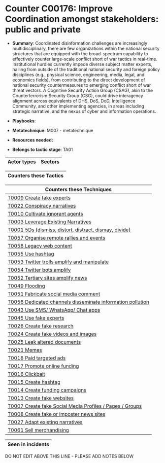 # Counter C00176: Improve Coordination amongst stakeholders: public and private

* **Summary**: Coordinated disinformation challenges are increasingly multidisciplinary, there are few organizations within the national security structures that are equipped with the broad-spectrum capability to effectively counter large-scale conflict short of war tactics in real-time. Institutional hurdles currently impede diverse subject matter experts, hailing from outside of the traditional national security and foreign policy disciplines (e.g., physical science, engineering, media, legal, and economics fields), from contributing to the direct development of national security countermeasures to emerging conflict short of war threat vectors. A Cognitive Security Action Group (CSAG), akin to the Counterterrorism Security Group (CSG), could drive interagency alignment across equivalents of DHS, DoS, DoD, Intelligence Community, and other implementing agencies, in areas including strategic narrative, and the nexus of cyber and information operations. 

* **Playbooks**: 

* **Metatechnique**: M007 - metatechnique

* **Resources needed:** 

* **Belongs to tactic stage**: TA01


| Actor types | Sectors |
| ----------- | ------- |



| Counters these Tactics |
| ---------------------- |



| Counters these Techniques |
| ------------------------- |
| [T0009 Create fake experts](../generated_pages/techniques/T0009.md) |
| [T0022 Conspiracy narratives](../generated_pages/techniques/T0022.md) |
| [T0010 Cultivate ignorant agents](../generated_pages/techniques/T0010.md) |
| [T0003 Leverage Existing Narratives](../generated_pages/techniques/T0003.md) |
| [T0001 5Ds (dismiss, distort, distract, dismay, divide)](../generated_pages/techniques/T0001.md) |
| [T0057 Organise remote rallies and events](../generated_pages/techniques/T0057.md) |
| [T0058 Legacy web content](../generated_pages/techniques/T0058.md) |
| [T0055 Use hashtag](../generated_pages/techniques/T0055.md) |
| [T0053 Twitter trolls amplify and manipulate](../generated_pages/techniques/T0053.md) |
| [T0054 Twitter bots amplify](../generated_pages/techniques/T0054.md) |
| [T0052 Tertiary sites amplify news](../generated_pages/techniques/T0052.md) |
| [T0049 Flooding](../generated_pages/techniques/T0049.md) |
| [T0051 Fabricate social media comment](../generated_pages/techniques/T0051.md) |
| [T0056 Dedicated channels disseminate information pollution](../generated_pages/techniques/T0056.md) |
| [T0043 Use SMS/ WhatsApp/ Chat apps](../generated_pages/techniques/T0043.md) |
| [T0045 Use fake experts](../generated_pages/techniques/T0045.md) |
| [T0026 Create fake research](../generated_pages/techniques/T0026.md) |
| [T0024 Create fake videos and images](../generated_pages/techniques/T0024.md) |
| [T0025 Leak altered documents](../generated_pages/techniques/T0025.md) |
| [T0021 Memes](../generated_pages/techniques/T0021.md) |
| [T0018 Paid targeted ads](../generated_pages/techniques/T0018.md) |
| [T0017 Promote online funding](../generated_pages/techniques/T0017.md) |
| [T0016 Clickbait](../generated_pages/techniques/T0016.md) |
| [T0015 Create hashtag](../generated_pages/techniques/T0015.md) |
| [T0014 Create funding campaigns](../generated_pages/techniques/T0014.md) |
| [T0013 Create fake websites](../generated_pages/techniques/T0013.md) |
| [T0007 Create fake Social Media Profiles / Pages / Groups](../generated_pages/techniques/T0007.md) |
| [T0008 Create fake or imposter news sites](../generated_pages/techniques/T0008.md) |
| [T0027 Adapt existing narratives](../generated_pages/techniques/T0027.md) |
| [T0061 Sell merchandising](../generated_pages/techniques/T0061.md) |



| Seen in incidents |
| ----------------- |


DO NOT EDIT ABOVE THIS LINE - PLEASE ADD NOTES BELOW